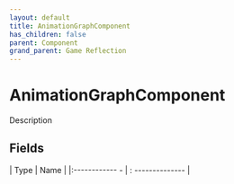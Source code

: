```yaml
---
layout: default
title: AnimationGraphComponent
has_children: false
parent: Component
grand_parent: Game Reflection
---
```

# AnimationGraphComponent
Description 

## Fields
| Type | Name |
|:------------ - | : -------------- |

